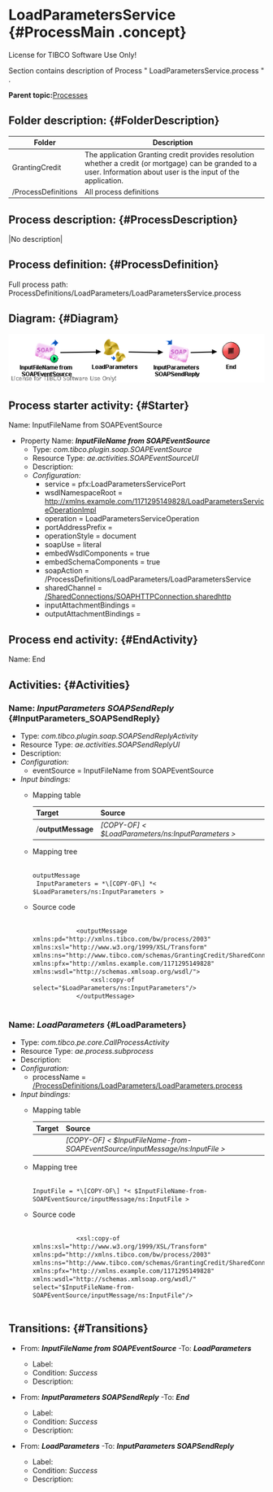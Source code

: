 # LoadParametersService {#ProcessMain .concept}

License for TIBCO Software Use Only!

Section contains description of Process " LoadParametersService.process " .

**Parent topic:**[Processes](../../../../projects/GrantingCredit/common/process.md)

## Folder description: {#FolderDescription}

|Folder|Description|
|------|-----------|
|GrantingCredit|The application Granting credit provides resolution whether a credit \(or mortgage\) can be granded to a user. Information about user is the input of the application.|
|/ProcessDefinitions|All process definitions|

## Process description: {#ProcessDescription}

|No description|

## Process definition: {#ProcessDefinition}

Full process path: ProcessDefinitions/LoadParameters/LoadParametersService.process

## Diagram: {#Diagram}

![](LoadParametersService.process.png)

## Process starter activity: {#Starter}

Name: InputFileName from SOAPEventSource

-   Property Name: ***InputFileName from SOAPEventSource***
    -   Type: *com.tibco.plugin.soap.SOAPEventSource*
    -   Resource Type: *ae.activities.SOAPEventSourceUI*
    -   Description:
    -   *Configuration:*
        -   service = pfx:LoadParametersServicePort
        -   wsdlNamespaceRoot = http://xmlns.example.com/1171295149828/LoadParametersServiceOperationImpl
        -   operation = LoadParametersServiceOperation
        -   portAddressPrefix =
        -   operationStyle = document
        -   soapUse = literal
        -   embedWsdlComponents = true
        -   embedSchemaComponents = true
        -   soapAction = /ProcessDefinitions/LoadParameters/LoadParametersService
        -   sharedChannel = [/SharedConnections/SOAPHTTPConnection.sharedhttp](../../SharedConnections/SOAPHTTPConnection.sharedhttp.md)
        -   inputAttachmentBindings =
        -   outputAttachmentBindings =

## Process end activity: {#EndActivity}

Name: End

## Activities: {#Activities}

### Name: ***InputParameters SOAPSendReply*** {#InputParameters_SOAPSendReply}

-   Type: *com.tibco.plugin.soap.SOAPSendReplyActivity*
-   Resource Type: *ae.activities.SOAPSendReplyUI*
-   Description:
-   *Configuration:*
    -   eventSource = InputFileName from SOAPEventSource
-   *Input bindings:*
    -   Mapping table

        |Target|Source|
        |------|------|
        |/**outputMessage**|*\[COPY-OF\] < \$LoadParameters/ns:InputParameters \>*|

    -   Mapping tree

        ```
        
        outputMessage
         InputParameters = *\[COPY-OF\] *< $LoadParameters/ns:InputParameters >
        ```

    -   Source code

        ```
        
                    <outputMessage xmlns:pd="http://xmlns.tibco.com/bw/process/2003" xmlns:xsl="http://www.w3.org/1999/XSL/Transform" xmlns:ns="http://www.tibco.com/schemas/GrantingCredit/SharedConnections/Schema.xsd" xmlns:pfx="http://xmlns.example.com/1171295149828" xmlns:wsdl="http://schemas.xmlsoap.org/wsdl/">
                        <xsl:copy-of select="$LoadParameters/ns:InputParameters"/>
                    </outputMessage>
                
        ```


### Name: ***LoadParameters*** {#LoadParameters}

-   Type: *com.tibco.pe.core.CallProcessActivity*
-   Resource Type: *ae.process.subprocess*
-   Description:
-   *Configuration:*
    -   processName = [/ProcessDefinitions/LoadParameters/LoadParameters.process](LoadParameters.process.md)
-   *Input bindings:*
    -   Mapping table

        |Target|Source|
        |------|------|
        | |*\[COPY-OF\] < \$InputFileName-from-SOAPEventSource/inputMessage/ns:InputFile \>*|

    -   Mapping tree

        ```
        
        InputFile = *\[COPY-OF\] *< $InputFileName-from-SOAPEventSource/inputMessage/ns:InputFile >
        ```

    -   Source code

        ```
        
                    <xsl:copy-of xmlns:xsl="http://www.w3.org/1999/XSL/Transform" xmlns:pd="http://xmlns.tibco.com/bw/process/2003" xmlns:ns="http://www.tibco.com/schemas/GrantingCredit/SharedConnections/Schema.xsd" xmlns:pfx="http://xmlns.example.com/1171295149828" xmlns:wsdl="http://schemas.xmlsoap.org/wsdl/" select="$InputFileName-from-SOAPEventSource/inputMessage/ns:InputFile"/>
                
        ```


## Transitions: {#Transitions}

-   From: ***InputFileName from SOAPEventSource*** -To: ***LoadParameters***
    -   Label:
    -   Condition: *Success*
    -   Description:

-   From: ***InputParameters SOAPSendReply*** -To: ***End***
    -   Label:
    -   Condition: *Success*
    -   Description:

-   From: ***LoadParameters*** -To: ***InputParameters SOAPSendReply***
    -   Label:
    -   Condition: *Success*
    -   Description:

